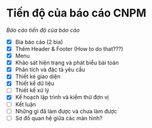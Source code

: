 # Tiến độ của báo cáo CNPM
_Báo cáo tiến độ của báo cáo_

+ [x] Bìa báo cáo (2 bìa)
+ [x] Thêm Header & Footer (How to do that???)
+ [x] Menu
+ [x] Khảo sát hiện trạng và phát biểu bài toán
+ [x] Phân tích và đặc tả yêu cầu
+ [x] Thiết ké giao diện
+ [x] Thiết kế dữ liệu
+ [ ] Thiết kế xử lý
+ [x] Kế hoạch lập trình và kiểm thử đơn vị
+ [ ] Kết luận
+ [ ] Những gì đã làm được và chưa làm được
+ [ ] Sơ đồ quan hệ giữa các màn hình?